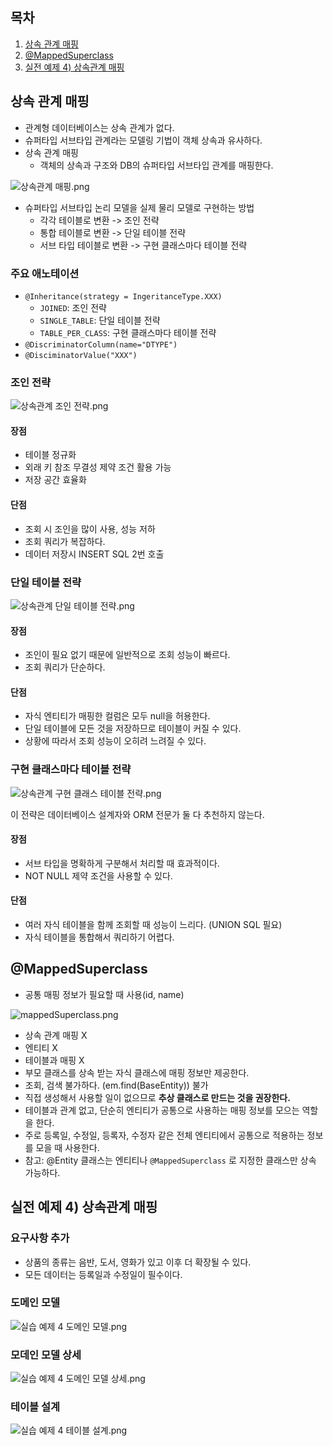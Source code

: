 ## 목차
1. [상속 관계 매핑](#상속-관계-매핑)
2. [@MappedSuperclass](#MappedSuperclass)
3. [실전 예제 4) 상속관계 매핑](#실전-예제-4-상속관계-매핑)

## 상속 관계 매핑
- 관계형 데이터베이스는 상속 관계가 없다.
- 슈퍼타입 서브타입 관계라는 모델링 기법이 객체 상속과 유사하다.
- 상속 관계 매핑
  - 객체의 상속과 구조와 DB의 슈퍼타입 서브타입 관계를 매핑한다.

![상속관계 매핑.png](..%2Fimgs%2Fch06%7E07%2F%EC%83%81%EC%86%8D%EA%B4%80%EA%B3%84%20%EB%A7%A4%ED%95%91.png)

- 슈퍼타입 서브타입 논리 모델을 실제 물리 모델로 구현하는 방법
  - 각각 테이블로 변환 -> 조인 전략
  - 통합 테이블로 변환 -> 단일 테이블 전략
  - 서브 타입 테이블로 변환 -> 구현 클래스마다 테이블 전략

### 주요 애노테이션
- `@Inheritance(strategy = IngeritanceType.XXX)`
  - `JOINED`: 조인 전략
  - `SINGLE_TABLE`: 단일 테이블 전략
  - `TABLE_PER_CLASS`: 구현 클래스마다 테이블 전략
- `@DiscriminatorColumn(name="DTYPE")`
- `@DisciminatorValue("XXX")`

### 조인 전략
![상속관계 조인 전략.png](..%2Fimgs%2Fch06%7E07%2F%EC%83%81%EC%86%8D%EA%B4%80%EA%B3%84%20%EC%A1%B0%EC%9D%B8%20%EC%A0%84%EB%9E%B5.png)

#### 장점
- 테이블 정규화
- 외래 키 참조 무결성 제약 조건 활용 가능
- 저장 공간 효율화
#### 단점
- 조회 시 조인을 많이 사용, 성능 저하
- 조회 쿼리가 복잡하다.
- 데이터 저장시 INSERT SQL 2번 호출

### 단일 테이블 전략
![상속관계 단일 테이블 전략.png](..%2Fimgs%2Fch06%7E07%2F%EC%83%81%EC%86%8D%EA%B4%80%EA%B3%84%20%EB%8B%A8%EC%9D%BC%20%ED%85%8C%EC%9D%B4%EB%B8%94%20%EC%A0%84%EB%9E%B5.png)

#### 장점
- 조인이 필요 없기 때문에 일반적으로 조회 성능이 빠르다.
- 조회 쿼리가 단순하다.
#### 단점
- 자식 엔티티가 매핑한 컬럼은 모두 null을 허용한다.
- 단일 테이블에 모든 것을 저장하므로 테이블이 커질 수 있다.
- 상황에 따라서 조회 성능이 오히려 느려질 수 있다.

### 구현 클래스마다 테이블 전략
![상속관계 구현 클래스 테이블 전략.png](..%2Fimgs%2Fch06%7E07%2F%EC%83%81%EC%86%8D%EA%B4%80%EA%B3%84%20%EA%B5%AC%ED%98%84%20%ED%81%B4%EB%9E%98%EC%8A%A4%20%ED%85%8C%EC%9D%B4%EB%B8%94%20%EC%A0%84%EB%9E%B5.png)

이 전략은 데이터베이스 설계자와 ORM 전문가 둘 다 추천하지 않는다.

#### 장점
- 서브 타입을 명확하게 구분해서 처리할 때 효과적이다.
- NOT NULL 제약 조건을 사용할 수 있다.
#### 단점
- 여러 자식 테이블을 함께 조회할 때 성능이 느리다. (UNION SQL 필요)
- 자식 테이블을 통합해서 쿼리하기 어렵다.

## @MappedSuperclass
- 공통 매핑 정보가 필요할 때 사용(id, name)

![mappedSuperclass.png](..%2Fimgs%2Fch06%7E07%2FmappedSuperclass.png)
- 상속 관계 매핑 X
- 엔티티 X
- 테이블과 매핑 X
- 부모 클래스를 상속 받는 자식 클래스에 매핑 정보만 제공한다.
- 조회, 검색 불가하다. (em.find(BaseEntity)) 불가
- 직접 생성해서 사용할 일이 없으므로 **추상 클래스로 만드는 것을 권장한다.**
- 테이블과 관계 없고, 단순히 엔티티가 공통으로 사용하는 매핑 정보를 모으는 역할을 한다.
- 주로 등록일, 수정일, 등록자, 수정자 같은 전체 엔티티에서 공통으로 적용하는 정보를 모을 때 사용한다.
- 참고: @Entity 클래스는 엔티티나  `@MappedSuperclass` 로 지정한 클래스만 상속 가능하다.

## 실전 예제 4) 상속관계 매핑
### 요구사항 추가
- 상품의 종류는 음반, 도서, 영화가 있고 이후 더 확장될 수 있다.
- 모든 데이터는 등록일과 수정일이 필수이다.

### 도메인 모델
![실습 예제 4 도메인 모델.png](..%2Fimgs%2Fch06%7E07%2F%EC%8B%A4%EC%8A%B5%20%EC%98%88%EC%A0%9C%204%20%EB%8F%84%EB%A9%94%EC%9D%B8%20%EB%AA%A8%EB%8D%B8.png)

### 모데인 모델 상세
![실습 예제 4 도메인 모델 상세.png](..%2Fimgs%2Fch06%7E07%2F%EC%8B%A4%EC%8A%B5%20%EC%98%88%EC%A0%9C%204%20%EB%8F%84%EB%A9%94%EC%9D%B8%20%EB%AA%A8%EB%8D%B8%20%EC%83%81%EC%84%B8.png)

### 테이블 설계
![실습 예제 4 테이블 설계.png](..%2Fimgs%2Fch06%7E07%2F%EC%8B%A4%EC%8A%B5%20%EC%98%88%EC%A0%9C%204%20%ED%85%8C%EC%9D%B4%EB%B8%94%20%EC%84%A4%EA%B3%84.png)